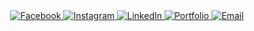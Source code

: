 <div align="center">

<!-- Facebook -->
<a href="https://facebook.com/profile.php?id=100093050435995" target="_blank">
  <img src="https://img.shields.io/badge/Facebook-1877F2?style=for-the-badge&logo=facebook&logoColor=white" alt="Facebook"/>
</a>

<!-- Instagram -->
<a href="https://instagram.com/yourprofile" target="_blank">
  <img src="https://img.shields.io/badge/Instagram-E4405F?style=for-the-badge&logo=instagram&logoColor=white" alt="Instagram"/>
</a>

<!-- LinkedIn -->
<a href="https://linkedin.com/in/bryanlomerio" target="_blank">
  <img src="https://img.shields.io/badge/LinkedIn-0A66C2?style=for-the-badge&logo=linkedin&logoColor=white" alt="LinkedIn"/>
</a>

<!-- Portfolio -->
<a href="https://lomerio.cloud" target="_blank">
  <img src="https://img.shields.io/badge/Portfolio-000000?style=for-the-badge&logo=About&logoColor=white" alt="Portfolio"/>
</a>

<!-- Email -->
<a href="mailto:bryanlomerioanino@gmail.com" target="_blank">
  <img src="https://img.shields.io/badge/Email-D14836?style=for-the-badge&logo=gmail&logoColor=white" alt="Email"/>
</a>

</div>
